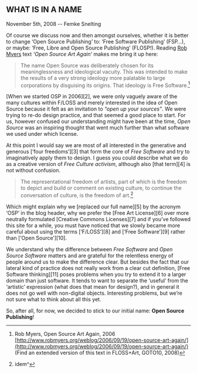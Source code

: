 ## WHAT IS IN A NAME
November 5th, 2008 -- Femke Snelting

Of course we discuss now and then amongst ourselves, whether it is better to change ‘Open Source Publishing’ to: ‘Free Software Publishing’ (FSP…), or maybe: ‘Free, Libre and Open Source Publishing’ (FLOSP!). Reading [Rob Myers][1] text *‘Open Source Art Again’* makes me bring it up here:

  > The name Open Source was deliberately chosen for its meaninglessness and
  > ideological vacuity. This was intended to make the results of a very
  > strong ideology more palatable to large corporations by disguising its
  > origins. That ideology is Free Software.[^1]

[When we started OSP in 2006][2], we were only vaguely aware of the many cultures within F/LOSS and merely interested in the idea of Open Source because it felt as an invitation to *“open up your sources”*. We were trying to re-do design practice, and that seemed a good place to start. For us, however confused our understanding might have been at the time, *Open Source* was an inspiring thought that went much further than what software we used under which license.  

At this point I would say we are most of all interested in the generative and generous [‘four freedoms’][3] that form the core of *Free Software* and try to imaginatively apply them to design. I guess you could describe what we do as a creative version of *Free Culture activism*, although also [that term][4] is not without confusion.

  > The representational freedom of artists, part of which is the freedom to
  > depict and build or comment on existing culture, to continue the
  > conversation of culture, is the freedom of art.[^2]

Which might explain why we [replaced our full name][5] by the acronym ‘OSP’ in the blog header, why we prefer the [Free Art License][6] over more neutrally formulated [Creative Commons Licenses][7] and if you’ve followed this site for a while, you must have noticed that we slowly became more careful about using the terms [‘F/LOSS’][8] and [‘Free Software’][9] rather than [‘Open Source’][10].

We understand why the difference between *Free Software* and *Open Source Software* matters and are grateful for the relentless energy of people around us to make the difference clear. But besides the fact that our lateral kind of practice does not really work from a clear cut definition, [Free Software thinking][11] poses problems when you try to extend it to a larger domain than just software. It tends to want to separate the ‘useful’ from the ‘artistic’ expression (what does that mean for design?), and in general it does not go well with non-digital objects. Interesting problems, but we’re not sure what to think about all this yet.

So, after all, for now, we decided to stick to our initial name: **Open Source Publishing**!

  [^1]: Rob Myers, Open Source Art Again, 2006 [http://www.robmyers.org/weblog/2006/09/19/open-source-art-again/](http://www.robmyers.org/weblog/2006/09/19/open-source-art-again/) (Find an extended version of this text in FLOSS+Art, GOTO10, 2008)
  [^2]: idem^
  
  [1]: http://robmyers.org/